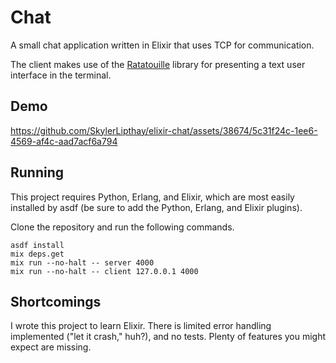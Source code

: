 # Chat

A small chat application written in Elixir that uses TCP for communication.

The client makes use of the [Ratatouille](https://github.com/ndreynolds/ratatouille) library for presenting a text user interface in the terminal.

## Demo

https://github.com/SkylerLipthay/elixir-chat/assets/38674/5c31f24c-1ee6-4569-af4c-aad7acf6a794

## Running

This project requires Python, Erlang, and Elixir, which are most easily installed by asdf (be sure to add the Python, Erlang, and Elixir plugins).

Clone the repository and run the following commands.

```
asdf install
mix deps.get
mix run --no-halt -- server 4000
mix run --no-halt -- client 127.0.0.1 4000
```

## Shortcomings

I wrote this project to learn Elixir. There is limited error handling implemented ("let it crash," huh?), and no tests. Plenty of features you might expect are missing.

